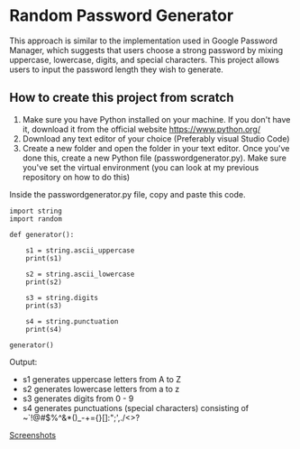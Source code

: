 # Random Password Generator
This approach is similar to the implementation used in Google Password Manager, which suggests that users choose a strong password by mixing uppercase, lowercase, digits, and special characters. This project allows users to input the password length they wish to generate.

## How to create this project from scratch
1. Make sure you have Python installed on your machine. If you don't have it, download it from the official website https://www.python.org/
2. Download any text editor of your choice (Preferably visual Studio Code)
3. Create a new folder and open the folder in your text editor. Once you've done this, create a new Python file (passwordgenerator.py). Make sure you've set the virtual environment (you can look at my previous repository on how to do this)

Inside the passwordgenerator.py file, copy and paste this code.
```
import string
import random

def generator():

    s1 = string.ascii_uppercase
    print(s1)

    s2 = string.ascii_lowercase
    print(s2)

    s3 = string.digits
    print(s3)

    s4 = string.punctuation
    print(s4)

generator()
```

Output:
- s1 generates uppercase letters from A to Z
- s2 generates lowercase letters from a to z
- s3 generates digits from 0 - 9
- s4 generates punctuations (special characters) consisting of ~`!@#$%^&*()_-+={}[]:";',./<>?


[Screenshots](screensnaps_for_password_generator_project/s4.jpg)
